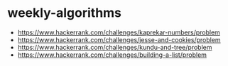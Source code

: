 # weekly-algorithms

- https://www.hackerrank.com/challenges/kaprekar-numbers/problem
- https://www.hackerrank.com/challenges/jesse-and-cookies/problem
- https://www.hackerrank.com/challenges/kundu-and-tree/problem
- https://www.hackerrank.com/challenges/building-a-list/problem
